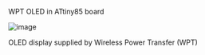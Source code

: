WPT OLED in ATtiny85 board

![image](https://github.com/user-attachments/assets/ab0571d3-0f74-430a-8d5e-854d43cf64e5)

OLED display supplied by Wireless Power Transfer (WPT)
